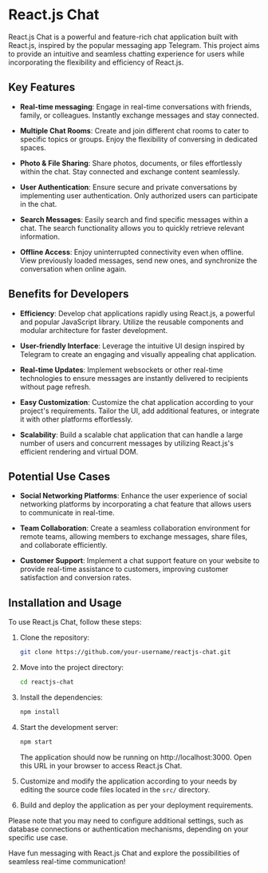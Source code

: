 # React.js Chat

React.js Chat is a powerful and feature-rich chat application built with React.js, inspired by the popular messaging app Telegram. This project aims to provide an intuitive and seamless chatting experience for users while incorporating the flexibility and efficiency of React.js.

## Key Features

- **Real-time messaging**: Engage in real-time conversations with friends, family, or colleagues. Instantly exchange messages and stay connected.

- **Multiple Chat Rooms**: Create and join different chat rooms to cater to specific topics or groups. Enjoy the flexibility of conversing in dedicated spaces.

- **Photo & File Sharing**: Share photos, documents, or files effortlessly within the chat. Stay connected and exchange content seamlessly.

- **User Authentication**: Ensure secure and private conversations by implementing user authentication. Only authorized users can participate in the chat.

- **Search Messages**: Easily search and find specific messages within a chat. The search functionality allows you to quickly retrieve relevant information.

- **Offline Access**: Enjoy uninterrupted connectivity even when offline. View previously loaded messages, send new ones, and synchronize the conversation when online again.

## Benefits for Developers

- **Efficiency**: Develop chat applications rapidly using React.js, a powerful and popular JavaScript library. Utilize the reusable components and modular architecture for faster development.

- **User-friendly Interface**: Leverage the intuitive UI design inspired by Telegram to create an engaging and visually appealing chat application.

- **Real-time Updates**: Implement websockets or other real-time technologies to ensure messages are instantly delivered to recipients without page refresh.

- **Easy Customization**: Customize the chat application according to your project's requirements. Tailor the UI, add additional features, or integrate it with other platforms effortlessly.

- **Scalability**: Build a scalable chat application that can handle a large number of users and concurrent messages by utilizing React.js's efficient rendering and virtual DOM.

## Potential Use Cases

- **Social Networking Platforms**: Enhance the user experience of social networking platforms by incorporating a chat feature that allows users to communicate in real-time.

- **Team Collaboration**: Create a seamless collaboration environment for remote teams, allowing members to exchange messages, share files, and collaborate efficiently.

- **Customer Support**: Implement a chat support feature on your website to provide real-time assistance to customers, improving customer satisfaction and conversion rates.

## Installation and Usage

To use React.js Chat, follow these steps:

1. Clone the repository:

   ```bash
   git clone https://github.com/your-username/reactjs-chat.git
   ```

2. Move into the project directory:

   ```bash
   cd reactjs-chat
   ```

3. Install the dependencies:

   ```bash
   npm install
   ```

4. Start the development server:

   ```bash
   npm start
   ```

   The application should now be running on http://localhost:3000. Open this URL in your browser to access React.js Chat.

5. Customize and modify the application according to your needs by editing the source code files located in the `src/` directory.

6. Build and deploy the application as per your deployment requirements.

Please note that you may need to configure additional settings, such as database connections or authentication mechanisms, depending on your specific use case.

Have fun messaging with React.js Chat and explore the possibilities of seamless real-time communication!
